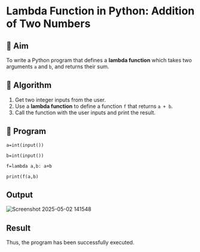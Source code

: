# Lambda Function in Python: Addition of Two Numbers

## 🎯 Aim
To write a Python program that defines a **lambda function** which takes two arguments `a` and `b`, and returns their sum.

## 🧠 Algorithm
1. Get two integer inputs from the user.
2. Use a **lambda function** to define a function `f` that returns `a + b`.
3. Call the function with the user inputs and print the result.

## 🧾 Program
```
a=int(input()) 

b=int(input()) 

f=lambda a,b: a+b 

print(f(a,b)

```


## Output
![Screenshot 2025-05-02 141548](https://github.com/user-attachments/assets/54688436-2a4c-4921-96da-58faa3b339ad)


## Result
Thus, the program has been successfully executed. 

